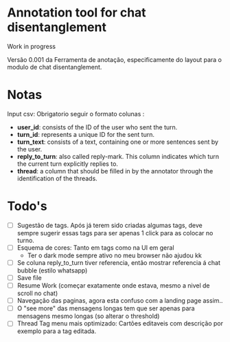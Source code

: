 # Annotation tool for chat disentanglement

Work in progress

Versão 0.001 da Ferramenta de anotação, especificamente do layout para o modulo de chat disentanglement.

# Notas

Input csv: Obrigatorio seguir o formato colunas :
- **user_id**: consists of the ID of the user who sent the turn.
- **turn_id**: represents a unique ID for the sent turn.
- **turn_text**: consists of a text, containing one or more sentences sent by the user.
- **reply_to_turn**: also called reply-mark. This column indicates which turn the current turn explicitly replies to.
- **thread**: a column that should be filled in by the annotator through the identification of the threads.

# Todo's

- [ ] Sugestão de tags. Após já terem sido criadas algumas tags, deve sempre sugerir essas tags para ser apenas 1 click para as colocar no turno.
- [ ] Esquema de cores: Tanto em tags como na UI em geral
    - Ter o dark mode sempre ativo no meu browser não ajudou kk
- [ ] Se coluna reply_to_turn tiver referencia, então mostrar referencia á chat bubble (estilo whatsapp)
- [ ] Save file
- [ ] Resume Work (começar exatamente onde estava, mesmo a nivel de scroll no chat)
- [ ] Navegação das paginas, agora esta confuso com a landing page assim..
- [ ] O "see more" das mensagens longas tem que ser apenas para mensagens mesmo longas (so alterar o threshold)
- [ ] Thread Tag menu mais optimizado: Cartões editaveis com descrição por exemplo para a tag editada. 